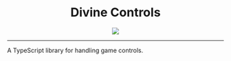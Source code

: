 <h1 align="center">
  Divine Controls
</h1>


<p align="center">
<img src="https://divine-star-software.github.io/DigitalAssets/images/logo-small.png">
</p>

---

A TypeScript library for handling game controls.

```ts

```
